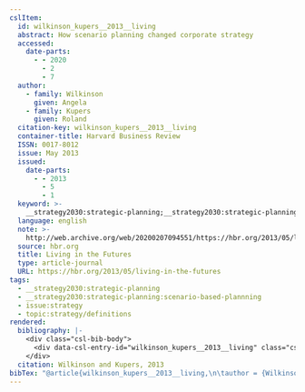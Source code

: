 ```yaml
---
cslItem:
  id: wilkinson_kupers__2013__living
  abstract: How scenario planning changed corporate strategy
  accessed:
    date-parts:
      - - 2020
        - 2
        - 7
  author:
    - family: Wilkinson
      given: Angela
    - family: Kupers
      given: Roland
  citation-key: wilkinson_kupers__2013__living
  container-title: Harvard Business Review
  ISSN: 0017-8012
  issue: May 2013
  issued:
    date-parts:
      - - 2013
        - 5
        - 1
  keyword: >-
    __strategy2030:strategic-planning;__strategy2030:strategic-planning:scenario-based-plannning;collection::strategy::definitions
  language: english
  note: >-
    http://web.archive.org/web/20200207094551/https://hbr.org/2013/05/living-in-the-futures
  source: hbr.org
  title: Living in the Futures
  type: article-journal
  URL: https://hbr.org/2013/05/living-in-the-futures
tags:
  - __strategy2030:strategic-planning
  - __strategy2030:strategic-planning:scenario-based-plannning
  - issue:strategy
  - topic:strategy/definitions
rendered:
  bibliography: |-
    <div class="csl-bib-body">
      <div data-csl-entry-id="wilkinson_kupers__2013__living" class="csl-entry">Wilkinson, A. and Kupers, R. 2013 “Living in the Futures,” <i>Harvard Business Review</i> [Preprint], (May 2013). Available at: <a href='https://hbr.org/2013/05/living-in-the-futures'>https://hbr.org/2013/05/living-in-the-futures</a> (Accessed: February 7, 2020).</div>
    </div>
  citation: Wilkinson and Kupers, 2013
bibTex: "@article{wilkinson_kupers__2013__living,\n\tauthor = {Wilkinson, Angela and Kupers, Roland},\n\tjournal = {Harvard Business Review},\n\tnumber = {May 2013},\n\tyear = {2013},\n\tmonth = {may 1},\n\tnote = {http://web.archive.org/web/20200207094551/https://hbr.org/2013/05/living-in-the-futures},\n\ttitle = {Living in the {Futures}},\n\thowpublished = {https://hbr.org/2013/05/living-in-the-futures},\n}\n\n"
---
```

